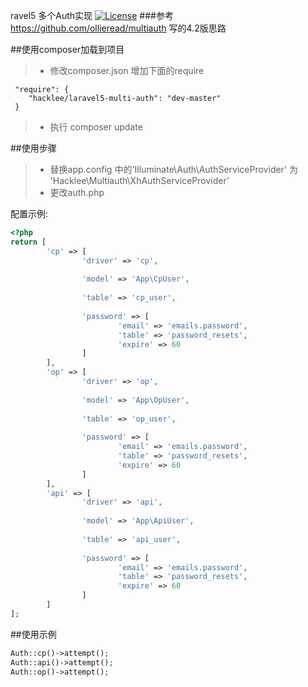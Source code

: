 ravel5 多个Auth实现  [![License](https://poser.pugx.org/ollieread/multiauth/license.png)](https://packagist.org/packages/ollieread/multiauth)
###参考 https://github.com/ollieread/multiauth 写的4.2版思路

##使用composer加载到项目
> * 修改composer.json 增加下面的require

```
 "require": {
    "hacklee/laravel5-multi-auth": "dev-master"
 }
```
> * 执行 composer update

##使用步骤
> * 替换app.config 中的'Illuminate\Auth\AuthServiceProvider'  为 'Hacklee\Multiauth\XhAuthServiceProvider'
> * 更改auth.php 

配置示例:
```php
<?php
return [ 
		'cp' => [ 
				'driver' => 'cp',
				
				'model' => 'App\CpUser',
				
				'table' => 'cp_user',
				
				'password' => [ 
						'email' => 'emails.password',
						'table' => 'password_resets',
						'expire' => 60 
				] 
		],
		'op' => [ 
				'driver' => 'op',
				
				'model' => 'App\OpUser',
				
				'table' => 'op_user',
				
				'password' => [ 
						'email' => 'emails.password',
						'table' => 'password_resets',
						'expire' => 60 
				] 
		],
		'api' => [ 
				'driver' => 'api',
				
				'model' => 'App\ApiUser',
				
				'table' => 'api_user',
				
				'password' => [ 
						'email' => 'emails.password',
						'table' => 'password_resets',
						'expire' => 60 
				] 
		] 
];
```
##使用示例

```php
Auth::cp()->attempt();
Auth::api()->attempt();
Auth::op()->attempt();
```



